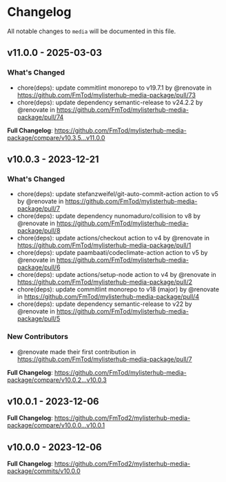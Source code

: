 # Changelog

All notable changes to `media` will be documented in this file.

## v11.0.0 - 2025-03-03

### What's Changed

* chore(deps): update commitlint monorepo to v19.7.1 by @renovate in https://github.com/FmTod/mylisterhub-media-package/pull/73
* chore(deps): update dependency semantic-release to v24.2.2 by @renovate in https://github.com/FmTod/mylisterhub-media-package/pull/74

**Full Changelog**: https://github.com/FmTod/mylisterhub-media-package/compare/v10.3.5...v11.0.0

## v10.0.3 - 2023-12-21

### What's Changed

* chore(deps): update stefanzweifel/git-auto-commit-action action to v5 by @renovate in https://github.com/FmTod/mylisterhub-media-package/pull/7
* chore(deps): update dependency nunomaduro/collision to v8 by @renovate in https://github.com/FmTod/mylisterhub-media-package/pull/8
* chore(deps): update actions/checkout action to v4 by @renovate in https://github.com/FmTod/mylisterhub-media-package/pull/1
* chore(deps): update paambaati/codeclimate-action action to v5 by @renovate in https://github.com/FmTod/mylisterhub-media-package/pull/6
* chore(deps): update actions/setup-node action to v4 by @renovate in https://github.com/FmTod/mylisterhub-media-package/pull/2
* chore(deps): update commitlint monorepo to v18 (major) by @renovate in https://github.com/FmTod/mylisterhub-media-package/pull/4
* chore(deps): update dependency semantic-release to v22 by @renovate in https://github.com/FmTod/mylisterhub-media-package/pull/5

### New Contributors

* @renovate made their first contribution in https://github.com/FmTod/mylisterhub-media-package/pull/7

**Full Changelog**: https://github.com/FmTod/mylisterhub-media-package/compare/v10.0.2...v10.0.3

## v10.0.1 - 2023-12-06

**Full Changelog**: https://github.com/FmTod2/mylisterhub-media-package/compare/v10.0.0...v10.0.1

## v10.0.0 - 2023-12-06

**Full Changelog**: https://github.com/FmTod2/mylisterhub-media-package/commits/v10.0.0
